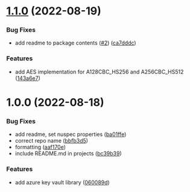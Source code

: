 # [1.1.0](https://github.com/Basis-Theory/open-kms/compare/v1.0.0...v1.1.0) (2022-08-19)


### Bug Fixes

* add readme to package contents ([#2](https://github.com/Basis-Theory/open-kms/issues/2)) ([ca7dddc](https://github.com/Basis-Theory/open-kms/commit/ca7dddcb1e6c55910460108b5504bdae9549187f))


### Features

* add AES implementation for A128CBC_HS256 and A256CBC_HS512 ([143a6e7](https://github.com/Basis-Theory/open-kms/commit/143a6e7119cd08b81161dc9a20eb83c3ff6f1158))

# 1.0.0 (2022-08-18)


### Bug Fixes

* add readme, set nuspec properties ([ba01ffe](https://github.com/Basis-Theory/open-kms/commit/ba01ffe38bcc15e01f6d1f8dcdf1b79542285743))
* correct repo name ([bbfb3d5](https://github.com/Basis-Theory/open-kms/commit/bbfb3d506ad99f25f9eb41c4dadda4aa91045d8d))
* formatting ([aaf170e](https://github.com/Basis-Theory/open-kms/commit/aaf170e741ab655d5fd9377685e05f4410be8298))
* include README.md in projects ([bc39b39](https://github.com/Basis-Theory/open-kms/commit/bc39b39c341d1fa91a4f5e7cb02b1a48108d9bd3))


### Features

* add azure key vault library ([060089d](https://github.com/Basis-Theory/open-kms/commit/060089dcee1db28e874ff66c18e7a4981f537d96))
